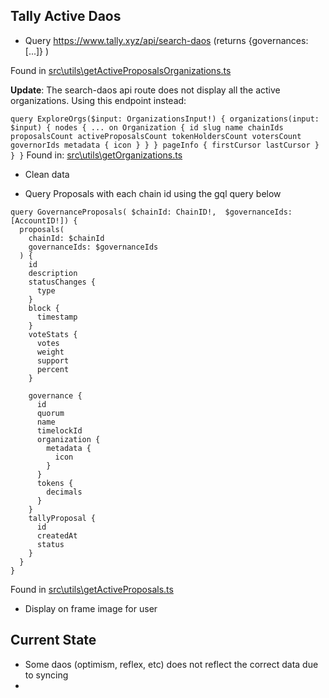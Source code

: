 ## Tally Active Daos

- Query https://www.tally.xyz/api/search-daos
(returns {governances: [...]} )

Found in [src\utils\getActiveProposalsOrganizations.ts](src\utils\getActiveProposalsOrganizations.ts)

**Update**:
The search-daos api route does not display all the active organizations. Using this endpoint instead:

`
query ExploreOrgs($input: OrganizationsInput!) {
  organizations(input: $input) {
    nodes {
      ... on Organization {
        id
        slug
        name
        chainIds
        proposalsCount
        activeProposalsCount
        tokenHoldersCount
        votersCount
        governorIds
        metadata {
          icon
        }
      }
    }
    pageInfo {
      firstCursor
      lastCursor
    }
  }
}
`
Found in: [src\utils\getOrganizations.ts](src\utils\getOrganizations.ts)

- Clean data

- Query Proposals with each chain id using the gql query below
```
query GovernanceProposals( $chainId: ChainID!,  $governanceIds: [AccountID!]) {
  proposals(
    chainId: $chainId
    governanceIds: $governanceIds
  ) {
    id
    description
    statusChanges {
      type
    }
    block {
      timestamp
    }
    voteStats {
      votes
      weight
      support
      percent
    }

    governance {
      id
      quorum
      name
      timelockId
      organization {
        metadata {
          icon
        }
      }
      tokens {
        decimals
      }
    }
    tallyProposal {
      id
      createdAt
      status
    }
  }
}
```

Found in [src\utils\getActiveProposals.ts](src\utils\getActiveProposals.ts)


- Display on frame image for user

## Current State
- Some daos (optimism, reflex, etc) does not reflect the correct data due to syncing
-


